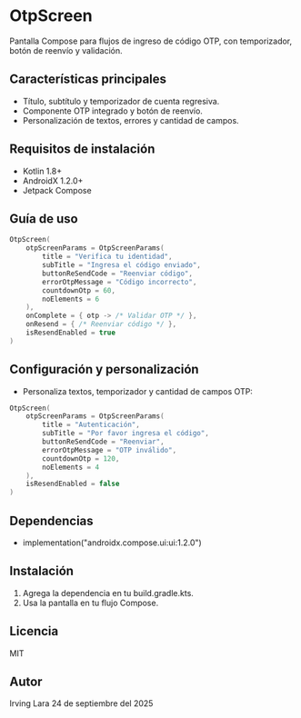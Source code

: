 # OtpScreen

Pantalla Compose para flujos de ingreso de código OTP, con temporizador, botón de reenvío y validación.

## Características principales
- Título, subtítulo y temporizador de cuenta regresiva.
- Componente OTP integrado y botón de reenvío.
- Personalización de textos, errores y cantidad de campos.

## Requisitos de instalación
- Kotlin 1.8+
- AndroidX 1.2.0+
- Jetpack Compose

## Guía de uso
```kotlin
OtpScreen(
    otpScreenParams = OtpScreenParams(
        title = "Verifica tu identidad",
        subTitle = "Ingresa el código enviado",
        buttonReSendCode = "Reenviar código",
        errorOtpMessage = "Código incorrecto",
        countdownOtp = 60,
        noElements = 6
    ),
    onComplete = { otp -> /* Validar OTP */ },
    onResend = { /* Reenviar código */ },
    isResendEnabled = true
)
```

## Configuración y personalización
- Personaliza textos, temporizador y cantidad de campos OTP:
```kotlin
OtpScreen(
    otpScreenParams = OtpScreenParams(
        title = "Autenticación",
        subTitle = "Por favor ingresa el código",
        buttonReSendCode = "Reenviar",
        errorOtpMessage = "OTP inválido",
        countdownOtp = 120,
        noElements = 4
    ),
    isResendEnabled = false
)
```

## Dependencias
- implementation("androidx.compose.ui:ui:1.2.0")

## Instalación
1. Agrega la dependencia en tu build.gradle.kts.
2. Usa la pantalla en tu flujo Compose.

## Licencia
MIT

## Autor
Irving Lara
24 de septiembre del 2025

